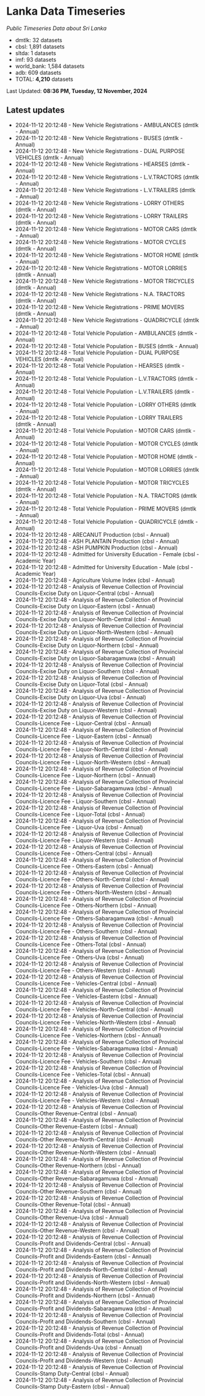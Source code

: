 # Lanka Data Timeseries
*Public Timeseries Data about Sri Lanka*

* dmtlk: 32 datasets
* cbsl: 1,891 datasets
* sltda: 1 datasets
* imf: 93 datasets
* world_bank: 1,584 datasets
* adb: 609 datasets
* TOTAL: **4,210** datasets

Last Updated: **08:36 PM, Tuesday, 12 November, 2024**

## Latest updates

* 2024-11-12 20:12:48 - New Vehicle Registrations - AMBULANCES (dmtlk - Annual)
* 2024-11-12 20:12:48 - New Vehicle Registrations - BUSES (dmtlk - Annual)
* 2024-11-12 20:12:48 - New Vehicle Registrations - DUAL PURPOSE VEHICLES (dmtlk - Annual)
* 2024-11-12 20:12:48 - New Vehicle Registrations - HEARSES (dmtlk - Annual)
* 2024-11-12 20:12:48 - New Vehicle Registrations - L.V.TRACTORS (dmtlk - Annual)
* 2024-11-12 20:12:48 - New Vehicle Registrations - L.V.TRAILERS (dmtlk - Annual)
* 2024-11-12 20:12:48 - New Vehicle Registrations - LORRY OTHERS (dmtlk - Annual)
* 2024-11-12 20:12:48 - New Vehicle Registrations - LORRY TRAILERS (dmtlk - Annual)
* 2024-11-12 20:12:48 - New Vehicle Registrations - MOTOR CARS (dmtlk - Annual)
* 2024-11-12 20:12:48 - New Vehicle Registrations - MOTOR CYCLES (dmtlk - Annual)
* 2024-11-12 20:12:48 - New Vehicle Registrations - MOTOR HOME (dmtlk - Annual)
* 2024-11-12 20:12:48 - New Vehicle Registrations - MOTOR LORRIES (dmtlk - Annual)
* 2024-11-12 20:12:48 - New Vehicle Registrations - MOTOR TRICYCLES (dmtlk - Annual)
* 2024-11-12 20:12:48 - New Vehicle Registrations - N.A. TRACTORS (dmtlk - Annual)
* 2024-11-12 20:12:48 - New Vehicle Registrations - PRIME MOVERS (dmtlk - Annual)
* 2024-11-12 20:12:48 - New Vehicle Registrations - QUADRICYCLE (dmtlk - Annual)
* 2024-11-12 20:12:48 - Total Vehicle Population - AMBULANCES (dmtlk - Annual)
* 2024-11-12 20:12:48 - Total Vehicle Population - BUSES (dmtlk - Annual)
* 2024-11-12 20:12:48 - Total Vehicle Population - DUAL PURPOSE VEHICLES (dmtlk - Annual)
* 2024-11-12 20:12:48 - Total Vehicle Population - HEARSES (dmtlk - Annual)
* 2024-11-12 20:12:48 - Total Vehicle Population - L.V.TRACTORS (dmtlk - Annual)
* 2024-11-12 20:12:48 - Total Vehicle Population - L.V.TRAILERS (dmtlk - Annual)
* 2024-11-12 20:12:48 - Total Vehicle Population - LORRY OTHERS (dmtlk - Annual)
* 2024-11-12 20:12:48 - Total Vehicle Population - LORRY TRAILERS (dmtlk - Annual)
* 2024-11-12 20:12:48 - Total Vehicle Population - MOTOR CARS (dmtlk - Annual)
* 2024-11-12 20:12:48 - Total Vehicle Population - MOTOR CYCLES (dmtlk - Annual)
* 2024-11-12 20:12:48 - Total Vehicle Population - MOTOR HOME (dmtlk - Annual)
* 2024-11-12 20:12:48 - Total Vehicle Population - MOTOR LORRIES (dmtlk - Annual)
* 2024-11-12 20:12:48 - Total Vehicle Population - MOTOR TRICYCLES (dmtlk - Annual)
* 2024-11-12 20:12:48 - Total Vehicle Population - N.A. TRACTORS (dmtlk - Annual)
* 2024-11-12 20:12:48 - Total Vehicle Population - PRIME MOVERS (dmtlk - Annual)
* 2024-11-12 20:12:48 - Total Vehicle Population - QUADRICYCLE (dmtlk - Annual)
* 2024-11-12 20:12:48 - ARECANUT Production (cbsl - Annual)
* 2024-11-12 20:12:48 - ASH PLANTAIN Production (cbsl - Annual)
* 2024-11-12 20:12:48 - ASH PUMPKIN Production (cbsl - Annual)
* 2024-11-12 20:12:48 - Admitted for University Education - Female (cbsl - Academic Year)
* 2024-11-12 20:12:48 - Admitted for University Education - Male (cbsl - Academic Year)
* 2024-11-12 20:12:48 - Agriculture Volume Index (cbsl - Annual)
* 2024-11-12 20:12:48 - Analysis of Revenue Collection of Provincial Councils-Excise Duty on Liquor-Central (cbsl - Annual)
* 2024-11-12 20:12:48 - Analysis of Revenue Collection of Provincial Councils-Excise Duty on Liquor-Eastern (cbsl - Annual)
* 2024-11-12 20:12:48 - Analysis of Revenue Collection of Provincial Councils-Excise Duty on Liquor-North-Central (cbsl - Annual)
* 2024-11-12 20:12:48 - Analysis of Revenue Collection of Provincial Councils-Excise Duty on Liquor-North-Western (cbsl - Annual)
* 2024-11-12 20:12:48 - Analysis of Revenue Collection of Provincial Councils-Excise Duty on Liquor-Northern (cbsl - Annual)
* 2024-11-12 20:12:48 - Analysis of Revenue Collection of Provincial Councils-Excise Duty on Liquor-Sabaragamuwa (cbsl - Annual)
* 2024-11-12 20:12:48 - Analysis of Revenue Collection of Provincial Councils-Excise Duty on Liquor-Southern (cbsl - Annual)
* 2024-11-12 20:12:48 - Analysis of Revenue Collection of Provincial Councils-Excise Duty on Liquor-Total (cbsl - Annual)
* 2024-11-12 20:12:48 - Analysis of Revenue Collection of Provincial Councils-Excise Duty on Liquor-Uva (cbsl - Annual)
* 2024-11-12 20:12:48 - Analysis of Revenue Collection of Provincial Councils-Excise Duty on Liquor-Western (cbsl - Annual)
* 2024-11-12 20:12:48 - Analysis of Revenue Collection of Provincial Councils-Licence Fee - Liquor-Central (cbsl - Annual)
* 2024-11-12 20:12:48 - Analysis of Revenue Collection of Provincial Councils-Licence Fee - Liquor-Eastern (cbsl - Annual)
* 2024-11-12 20:12:48 - Analysis of Revenue Collection of Provincial Councils-Licence Fee - Liquor-North-Central (cbsl - Annual)
* 2024-11-12 20:12:48 - Analysis of Revenue Collection of Provincial Councils-Licence Fee - Liquor-North-Western (cbsl - Annual)
* 2024-11-12 20:12:48 - Analysis of Revenue Collection of Provincial Councils-Licence Fee - Liquor-Northern (cbsl - Annual)
* 2024-11-12 20:12:48 - Analysis of Revenue Collection of Provincial Councils-Licence Fee - Liquor-Sabaragamuwa (cbsl - Annual)
* 2024-11-12 20:12:48 - Analysis of Revenue Collection of Provincial Councils-Licence Fee - Liquor-Southern (cbsl - Annual)
* 2024-11-12 20:12:48 - Analysis of Revenue Collection of Provincial Councils-Licence Fee - Liquor-Total (cbsl - Annual)
* 2024-11-12 20:12:48 - Analysis of Revenue Collection of Provincial Councils-Licence Fee - Liquor-Uva (cbsl - Annual)
* 2024-11-12 20:12:48 - Analysis of Revenue Collection of Provincial Councils-Licence Fee - Liquor-Western (cbsl - Annual)
* 2024-11-12 20:12:48 - Analysis of Revenue Collection of Provincial Councils-Licence Fee - Others-Central (cbsl - Annual)
* 2024-11-12 20:12:48 - Analysis of Revenue Collection of Provincial Councils-Licence Fee - Others-Eastern (cbsl - Annual)
* 2024-11-12 20:12:48 - Analysis of Revenue Collection of Provincial Councils-Licence Fee - Others-North-Central (cbsl - Annual)
* 2024-11-12 20:12:48 - Analysis of Revenue Collection of Provincial Councils-Licence Fee - Others-North-Western (cbsl - Annual)
* 2024-11-12 20:12:48 - Analysis of Revenue Collection of Provincial Councils-Licence Fee - Others-Northern (cbsl - Annual)
* 2024-11-12 20:12:48 - Analysis of Revenue Collection of Provincial Councils-Licence Fee - Others-Sabaragamuwa (cbsl - Annual)
* 2024-11-12 20:12:48 - Analysis of Revenue Collection of Provincial Councils-Licence Fee - Others-Southern (cbsl - Annual)
* 2024-11-12 20:12:48 - Analysis of Revenue Collection of Provincial Councils-Licence Fee - Others-Total (cbsl - Annual)
* 2024-11-12 20:12:48 - Analysis of Revenue Collection of Provincial Councils-Licence Fee - Others-Uva (cbsl - Annual)
* 2024-11-12 20:12:48 - Analysis of Revenue Collection of Provincial Councils-Licence Fee - Others-Western (cbsl - Annual)
* 2024-11-12 20:12:48 - Analysis of Revenue Collection of Provincial Councils-Licence Fee - Vehicles-Central (cbsl - Annual)
* 2024-11-12 20:12:48 - Analysis of Revenue Collection of Provincial Councils-Licence Fee - Vehicles-Eastern (cbsl - Annual)
* 2024-11-12 20:12:48 - Analysis of Revenue Collection of Provincial Councils-Licence Fee - Vehicles-North-Central (cbsl - Annual)
* 2024-11-12 20:12:48 - Analysis of Revenue Collection of Provincial Councils-Licence Fee - Vehicles-North-Western (cbsl - Annual)
* 2024-11-12 20:12:48 - Analysis of Revenue Collection of Provincial Councils-Licence Fee - Vehicles-Northern (cbsl - Annual)
* 2024-11-12 20:12:48 - Analysis of Revenue Collection of Provincial Councils-Licence Fee - Vehicles-Sabaragamuwa (cbsl - Annual)
* 2024-11-12 20:12:48 - Analysis of Revenue Collection of Provincial Councils-Licence Fee - Vehicles-Southern (cbsl - Annual)
* 2024-11-12 20:12:48 - Analysis of Revenue Collection of Provincial Councils-Licence Fee - Vehicles-Total (cbsl - Annual)
* 2024-11-12 20:12:48 - Analysis of Revenue Collection of Provincial Councils-Licence Fee - Vehicles-Uva (cbsl - Annual)
* 2024-11-12 20:12:48 - Analysis of Revenue Collection of Provincial Councils-Licence Fee - Vehicles-Western (cbsl - Annual)
* 2024-11-12 20:12:48 - Analysis of Revenue Collection of Provincial Councils-Other Revenue-Central (cbsl - Annual)
* 2024-11-12 20:12:48 - Analysis of Revenue Collection of Provincial Councils-Other Revenue-Eastern (cbsl - Annual)
* 2024-11-12 20:12:48 - Analysis of Revenue Collection of Provincial Councils-Other Revenue-North-Central (cbsl - Annual)
* 2024-11-12 20:12:48 - Analysis of Revenue Collection of Provincial Councils-Other Revenue-North-Western (cbsl - Annual)
* 2024-11-12 20:12:48 - Analysis of Revenue Collection of Provincial Councils-Other Revenue-Northern (cbsl - Annual)
* 2024-11-12 20:12:48 - Analysis of Revenue Collection of Provincial Councils-Other Revenue-Sabaragamuwa (cbsl - Annual)
* 2024-11-12 20:12:48 - Analysis of Revenue Collection of Provincial Councils-Other Revenue-Southern (cbsl - Annual)
* 2024-11-12 20:12:48 - Analysis of Revenue Collection of Provincial Councils-Other Revenue-Total (cbsl - Annual)
* 2024-11-12 20:12:48 - Analysis of Revenue Collection of Provincial Councils-Other Revenue-Uva (cbsl - Annual)
* 2024-11-12 20:12:48 - Analysis of Revenue Collection of Provincial Councils-Other Revenue-Western (cbsl - Annual)
* 2024-11-12 20:12:48 - Analysis of Revenue Collection of Provincial Councils-Profit and Dividends-Central (cbsl - Annual)
* 2024-11-12 20:12:48 - Analysis of Revenue Collection of Provincial Councils-Profit and Dividends-Eastern (cbsl - Annual)
* 2024-11-12 20:12:48 - Analysis of Revenue Collection of Provincial Councils-Profit and Dividends-North-Central (cbsl - Annual)
* 2024-11-12 20:12:48 - Analysis of Revenue Collection of Provincial Councils-Profit and Dividends-North-Western (cbsl - Annual)
* 2024-11-12 20:12:48 - Analysis of Revenue Collection of Provincial Councils-Profit and Dividends-Northern (cbsl - Annual)
* 2024-11-12 20:12:48 - Analysis of Revenue Collection of Provincial Councils-Profit and Dividends-Sabaragamuwa (cbsl - Annual)
* 2024-11-12 20:12:48 - Analysis of Revenue Collection of Provincial Councils-Profit and Dividends-Southern (cbsl - Annual)
* 2024-11-12 20:12:48 - Analysis of Revenue Collection of Provincial Councils-Profit and Dividends-Total (cbsl - Annual)
* 2024-11-12 20:12:48 - Analysis of Revenue Collection of Provincial Councils-Profit and Dividends-Uva (cbsl - Annual)
* 2024-11-12 20:12:48 - Analysis of Revenue Collection of Provincial Councils-Profit and Dividends-Western (cbsl - Annual)
* 2024-11-12 20:12:48 - Analysis of Revenue Collection of Provincial Councils-Stamp Duty-Central (cbsl - Annual)
* 2024-11-12 20:12:48 - Analysis of Revenue Collection of Provincial Councils-Stamp Duty-Eastern (cbsl - Annual)